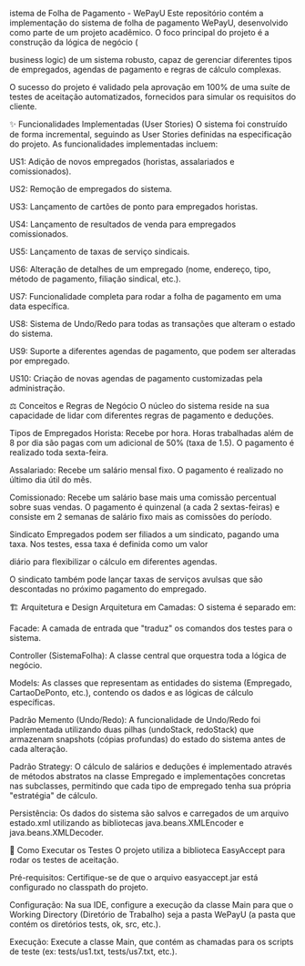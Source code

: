 istema de Folha de Pagamento - WePayU
Este repositório contém a implementação do sistema de folha de pagamento WePayU, desenvolvido como parte de um projeto acadêmico. O foco principal do projeto é a construção da lógica de negócio (

business logic) de um sistema robusto, capaz de gerenciar diferentes tipos de empregados, agendas de pagamento e regras de cálculo complexas.


O sucesso do projeto é validado pela aprovação em 100% de uma suíte de testes de aceitação automatizados, fornecidos para simular os requisitos do cliente.

✨ Funcionalidades Implementadas (User Stories)
O sistema foi construído de forma incremental, seguindo as User Stories definidas na especificação do projeto. As funcionalidades implementadas incluem:



US1: Adição de novos empregados (horistas, assalariados e comissionados).


US2: Remoção de empregados do sistema.


US3: Lançamento de cartões de ponto para empregados horistas.


US4: Lançamento de resultados de venda para empregados comissionados.


US5: Lançamento de taxas de serviço sindicais.


US6: Alteração de detalhes de um empregado (nome, endereço, tipo, método de pagamento, filiação sindical, etc.).


US7: Funcionalidade completa para rodar a folha de pagamento em uma data específica.


US8: Sistema de Undo/Redo para todas as transações que alteram o estado do sistema.


US9: Suporte a diferentes agendas de pagamento, que podem ser alteradas por empregado.


US10: Criação de novas agendas de pagamento customizadas pela administração.

⚖️ Conceitos e Regras de Negócio
O núcleo do sistema reside na sua capacidade de lidar com diferentes regras de pagamento e deduções.

Tipos de Empregados
Horista: Recebe por hora. Horas trabalhadas além de 8 por dia são pagas com um adicional de 50% (taxa de 1.5). O pagamento é realizado toda sexta-feira.


Assalariado: Recebe um salário mensal fixo. O pagamento é realizado no último dia útil do mês.


Comissionado: Recebe um salário base mais uma comissão percentual sobre suas vendas. O pagamento é quinzenal (a cada 2 sextas-feiras) e consiste em 2 semanas de salário fixo mais as comissões do período.



Sindicato
Empregados podem ser filiados a um sindicato, pagando uma taxa. Nos testes, essa taxa é definida como um valor 

diário para flexibilizar o cálculo em diferentes agendas.

O sindicato também pode lançar taxas de serviços avulsas que são descontadas no próximo pagamento do empregado.

🏗️ Arquitetura e Design
Arquitetura em Camadas: O sistema é separado em:

Facade: A camada de entrada que "traduz" os comandos dos testes para o sistema.

Controller (SistemaFolha): A classe central que orquestra toda a lógica de negócio.

Models: As classes que representam as entidades do sistema (Empregado, CartaoDePonto, etc.), contendo os dados e as lógicas de cálculo específicas.

Padrão Memento (Undo/Redo): A funcionalidade de Undo/Redo foi implementada utilizando duas pilhas (undoStack, redoStack) que armazenam snapshots (cópias profundas) do estado do sistema antes de cada alteração.

Padrão Strategy: O cálculo de salários e deduções é implementado através de métodos abstratos na classe Empregado e implementações concretas nas subclasses, permitindo que cada tipo de empregado tenha sua própria "estratégia" de cálculo.


Persistência: Os dados do sistema são salvos e carregados de um arquivo estado.xml utilizando as bibliotecas java.beans.XMLEncoder e java.beans.XMLDecoder.

🚀 Como Executar os Testes
O projeto utiliza a biblioteca EasyAccept para rodar os testes de aceitação.

Pré-requisitos: Certifique-se de que o arquivo easyaccept.jar está configurado no classpath do projeto.

Configuração: Na sua IDE, configure a execução da classe Main para que o Working Directory (Diretório de Trabalho) seja a pasta WePayU (a pasta que contém os diretórios tests, ok, src, etc.).

Execução: Execute a classe Main, que contém as chamadas para os scripts de teste (ex: tests/us1.txt, tests/us7.txt, etc.).
